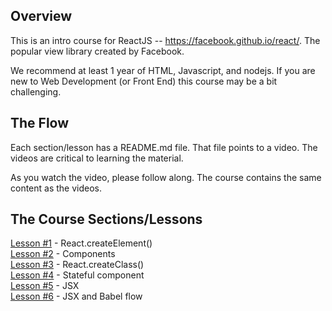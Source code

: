 ## Overview

This is an intro course for ReactJS -- https://facebook.github.io/react/. The popular view library created by Facebook.  

We recommend at least 1 year of HTML, Javascript, and nodejs. If you are new to Web Development (or Front End) this course may be a bit challenging.  

## The Flow

Each section/lesson has a README.md file. That file points to a video. The videos are critical to learning the material.  

As you watch the video, please follow along. The course contains the same content as the videos.

## The Course Sections/Lessons

[Lesson #1](react-1/) - React.createElement()  
[Lesson #2](react-2/) - Components  
[Lesson #3](react-3/) - React.createClass()  
[Lesson #4](react-4/) - Stateful component  
[Lesson #5](react-5/) - JSX  
[Lesson #6](react-6/) - JSX and Babel flow
